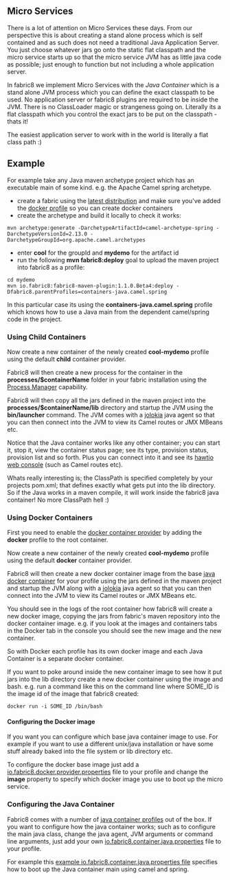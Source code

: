## Micro Services

There is a lot of attention on Micro Services these days. From our perspective this is about creating a stand alone process which is self contained and as such does not need a traditional Java Application Server. You just choose whatever jars go onto the static flat classpath and the micro service starts up so that the micro service JVM has as little java code as possible; just enough to function but not including a whole application server.

In fabric8 we implement Micro Services with the _Java Container_ which is a stand alone JVM process which you  can define the exact classpath to be used. No application server or fabric8 plugins are required to be inside the JVM. There is no ClassLoader magic or strangeness going on. Literally its a flat classpath which you control the exact jars to be put on the classpath - thats it!

The easiest application server to work with in the world is literally a flat class path :)

## Example

For example take any Java maven archetype project which has an executable main of some kind. e.g. the Apache Camel spring archetype.

* create a fabric using the [latest distribution](http://fabric8.io/#/site/book/doc/index.md?chapter=getStarted_md
) and make sure you've added the [docker profile](http://fabric8.io/#/site/book/doc/index.md?chapter=docker_md) so you can create docker containers
* create the archetype and build it locally to check it works:

```
mvn archetype:generate -DarchetypeArtifactId=camel-archetype-spring -DarchetypeVersionId=2.13.0 -DarchetypeGroupId=org.apache.camel.archetypes
```

* enter **cool** for the groupId and **mydemo** for the artifact id
* run the following **mvn fabric8:deploy** goal to upload the maven project into fabric8 as a profile:

```
cd mydemo
mvn io.fabric8:fabric8-maven-plugin:1.1.0.Beta4:deploy -Dfabric8.parentProfiles=containers-java.camel.spring
```

In this particular case its using the **containers-java.camel.spring** profile which knows how to use a Java main from the dependent camel/spring code in the project.

### Using Child Containers

Now create a new container of the newly created **cool-mydemo** profile using the default **child** container provider.

Fabric8 will then create a new process for the container in the **processes/$containerName** folder in your fabric installation using the [Process Manager](http://fabric8.io/#/site/book/doc/index.md?chapter=processManager_md) capability.

Fabric8 will then copy all the jars defined in the maven project into the **processes/$containerName/lib** directory and startup the JVM using the **bin/launcher** command. The JVM comes with a [jolokia](http://jolokia.org/) java agent so that you can then connect into the JVM to view its Camel routes or JMX MBeans etc.

Notice that the Java container works like any other container; you can start it, stop it, view the container status page; see its type, provision status, provision list and so forth. Plus you can connect into it and see its [hawtio web console](http://hawt.io/) (such as Camel routes etc).

Whats really interesting is; the ClassPath is specified completely by your projects pom.xml; that defines exactly what gets put into the lib directory. So if the Java works in a maven compile, it will work inside the fabric8 java container! No more ClassPath hell :)

### Using Docker Containers

First you need to enable the [docker container provider](http://fabric8.io/#/site/book/doc/index.md?chapter=docker_md) by adding the **docker** profile to the root container.

Now create a new container of the newly created **cool-mydemo** profile using the default **docker** container provider.

Fabric8 will then create a new docker container image from the base [java docker container](https://github.com/fabric8io/fabric8-java-docker) for your profile using the jars defined in the maven project and startup the JVM along with a [jolokia](http://jolokia.org/) java agent so that you can then connect into the JVM to view its Camel routes or JMX MBeans etc.

You should see in the logs of the root container how fabric8 will create a new docker image, copying the jars from fabric's maven repository into the docker container image. e.g. if you look at the images and containers tabs in the Docker tab in the console you should see the new image and the new container.

So with Docker each profile has its own docker image and each Java Container is a separate docker container.

If you want to poke around inside the new container image to see how it put jars into the lib directory create a new docker container using the image and bash. e.g. run a command like this on the command line where SOME_ID is the image id of the image that fabric8 created:

    docker run -i SOME_ID /bin/bash

#### Configuring the Docker image

If you want you can configure which base java container image to use. For example if you want to use a different unix/java installation or have some stuff already baked into the file system or lib directory etc.

To configure the docker base image just add a [io.fabric8.docker.provider.properties](https://github.com/fabric8io/fabric8/blob/master/fabric/fabric8-karaf/src/main/resources/distro/fabric/import/fabric/profiles/containers/java.profile/io.fabric8.docker.provider.properties#L17) file to your profile and change the **image** property to specify which docker image you use to boot up the micro service.

### Configuring the Java Container

Fabric8 comes with a number of [java container profiles](https://github.com/fabric8io/fabric8/tree/master/fabric/fabric8-karaf/src/main/resources/distro/fabric/import/fabric/profiles/containers) out of the box. If you want to configure how the java container works; such as to configure the main java class, change the java agent, JVM arguments or command line arguments, just add your own [io.fabric8.container.java.properties](https://github.com/fabric8io/fabric8/blob/master/fabric/fabric8-karaf/src/main/resources/distro/fabric/import/fabric/profiles/containers/java.camel.spring.profile/io.fabric8.container.java.properties) file to your profile.

For example this [example io.fabric8.container.java.properties file](https://github.com/fabric8io/fabric8/blob/master/fabric/fabric8-karaf/src/main/resources/distro/fabric/import/fabric/profiles/containers/java.camel.spring.profile/io.fabric8.container.java.properties) specifies how to boot up the Java container main using camel and spring.